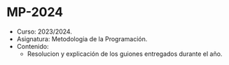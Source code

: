 # MP-2024

+ Curso: 2023/2024.
+ Asignatura: Metodologia de la Programación. 
+ Contenido: 
    - Resolucion y explicación de los guiones entregados durante el año.


